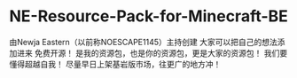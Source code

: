 # NE-Resource-Pack-for-Minecraft-BE
由Newja Eastern（以前称NOESCAPE1145）主持创建
大家可以把自己的想法添加进来
免费开源！
是我的资源包，也是你的资源包，更是大家的资源包！
我们要懂得超越自我！
尽量早日上架基岩版市场，往更广的地方冲！
